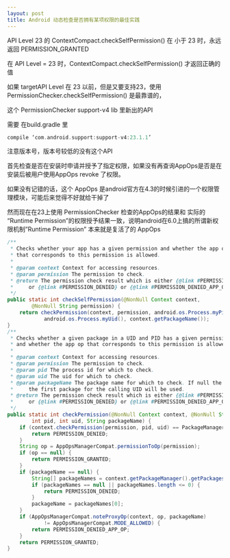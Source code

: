 ```yaml
---
layout: post
title: Android 动态检查是否拥有某项权限的最佳实践
---
```


API Level 23 的 ContextCompact.checkSelfPermission() 在 小于 23 时，永远返回 PERMISSION_GRANTED

在 API Level = 23 时，ContextCompact.checkSelfPermission() 才返回正确的值

如果 targetAPI Level 在 23 以前，但是又要支持23，使用 PermissionChecker.checkSelfPermission() 是最靠谱的，

这个 PermissionChecker support-v4 lib 里新出的API

需要 在build.gradle 里

```gradle
compile ‘com.android.support:support-v4:23.1.1’
```

注意版本号，版本号较低的没有这个API

首先检查是否在安装时申请并授予了指定权限，如果没有再查询AppOps是否是在安装后被用户使用AppOps revoke 了权限。

如果没有记错的话，这个 AppOps 是android官方在4.3的时候引进的一个权限管理模块，可能后来觉得不好就给干掉了

然而现在在23上使用 PermissionChecker 检查的AppOps的结果和 实际的 “Runtime Permission”的权限授予结果一致，说明android在6.0上搞的所谓新权限机制”Runtime Permission” 本来就是复活了的 AppOps

```java
/**
 * Checks whether your app has a given permission and whether the app op
 * that corresponds to this permission is allowed.
 *
 * @param context Context for accessing resources.
 * @param permission The permission to check.
 * @return The permission check result which is either {@link #PERMISSION_GRANTED}
 *     or {@link #PERMISSION_DENIED} or {@link #PERMISSION_DENIED_APP_OP}.
 */
public static int checkSelfPermission(@NonNull Context context,
        @NonNull String permission) {
    return checkPermission(context, permission, android.os.Process.myPid(),
            android.os.Process.myUid(), context.getPackageName());
}
/**
 * Checks whether a given package in a UID and PID has a given permission
 * and whether the app op that corresponds to this permission is allowed.
 *
 * @param context Context for accessing resources.
 * @param permission The permission to check.
 * @param pid The process id for which to check.
 * @param uid The uid for which to check.
 * @param packageName The package name for which to check. If null the
 *     the first package for the calling UID will be used.
 * @return The permission check result which is either {@link #PERMISSION_GRANTED}
 *     or {@link #PERMISSION_DENIED} or {@link #PERMISSION_DENIED_APP_OP}.
 */
public static int checkPermission(@NonNull Context context, @NonNull String permission,
        int pid, int uid, String packageName) {
    if (context.checkPermission(permission, pid, uid) == PackageManager.PERMISSION_DENIED) {
        return PERMISSION_DENIED;
    }
    String op = AppOpsManagerCompat.permissionToOp(permission);
    if (op == null) {
        return PERMISSION_GRANTED;
    }
    if (packageName == null) {
        String[] packageNames = context.getPackageManager().getPackagesForUid(uid);
        if (packageNames == null || packageNames.length <= 0) {
            return PERMISSION_DENIED;
        }
        packageName = packageNames[0];
    }
    if (AppOpsManagerCompat.noteProxyOp(context, op, packageName)
            != AppOpsManagerCompat.MODE_ALLOWED) {
        return PERMISSION_DENIED_APP_OP;
    }
    return PERMISSION_GRANTED;
}
```
